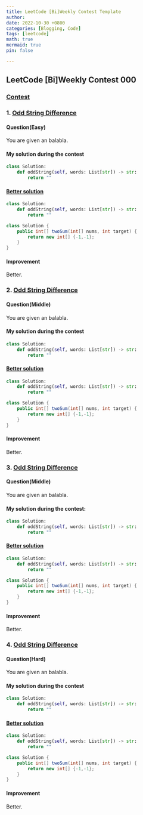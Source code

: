```yaml
---
title: LeetCode [Bi]Weekly Contest Template
author: 
date: 2022-10-30 +0800
categories: [Blogging, Code]
tags: [leetcode]
math: true
mermaid: true
pin: false

---
```




## LeetCode [Bi]Weekly Contest 000



### [Contest](https://leetcode.cn/contest/biweekly-contest-90/)



### 1. [Odd String Difference](https://leetcode.cn/problems/odd-string-difference/)

#### Question(Easy)

You are given an balabla.



#### My solution during the contest

```python
class Solution:
    def oddString(self, words: List[str]) -> str:
        return ""
```



#### [Better solution](https://leetcode.cn/problems/odd-string-difference/solution/ha-xi-biao-by-endlesscheng-k6f5/)

```python
class Solution:
    def oddString(self, words: List[str]) -> str:
        return ""
```
```java
class Solution {
    public int[] twoSum(int[] nums, int target) {
        return new int[] {-1,-1};
    }
}
```



#### Improvement

Better.





### 2. [Odd String Difference](https://leetcode.cn/problems/odd-string-difference/)

#### Question(Middle)

You are given an balabla.



#### My solution during the contest

```python
class Solution:
    def oddString(self, words: List[str]) -> str:
        return ""
```



#### [Better solution](https://leetcode.cn/problems/odd-string-difference/solution/ha-xi-biao-by-endlesscheng-k6f5/)

```python
class Solution:
    def oddString(self, words: List[str]) -> str:
        return ""
```

```java
class Solution {
    public int[] twoSum(int[] nums, int target) {
        return new int[] {-1,-1};
    }
}
```



#### Improvement

Better.





### 3. [Odd String Difference](https://leetcode.cn/problems/odd-string-difference/)

#### Question(Middle)

You are given an balabla.



#### My solution during the contest:

```python
class Solution:
    def oddString(self, words: List[str]) -> str:
        return ""
```



#### [Better solution](https://leetcode.cn/problems/odd-string-difference/solution/ha-xi-biao-by-endlesscheng-k6f5/)

```python
class Solution:
    def oddString(self, words: List[str]) -> str:
        return ""
```

```java
class Solution {
    public int[] twoSum(int[] nums, int target) {
        return new int[] {-1,-1};
    }
}
```



#### Improvement

Better.





### 4. [Odd String Difference](https://leetcode.cn/problems/odd-string-difference/)

#### Question(Hard)

You are given an balabla.



#### My solution during the contest

```python
class Solution:
    def oddString(self, words: List[str]) -> str:
        return ""
```



#### [Better solution](https://leetcode.cn/problems/odd-string-difference/solution/ha-xi-biao-by-endlesscheng-k6f5/)

```python
class Solution:
    def oddString(self, words: List[str]) -> str:
        return ""
```

```java
class Solution {
    public int[] twoSum(int[] nums, int target) {
        return new int[] {-1,-1};
    }
}
```



#### Improvement

Better.

